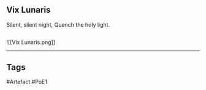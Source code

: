 ## Vix Lunaris
Silent, silent night,
Quench the holy light.
##
![[Vix Lunaris.png]]

---
## Tags
#Artefact
#PoE1